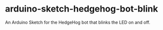 # arduino-sketch-hedgehog-bot-blink

An Arduino Sketch for the HedgeHog bot that blinks the LED on and off.
